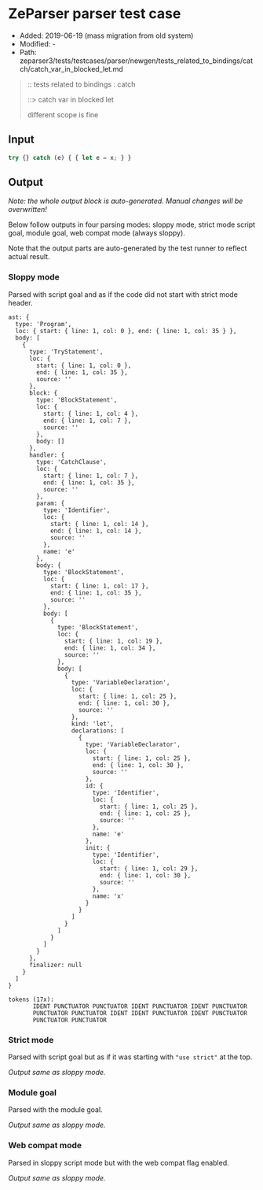 # ZeParser parser test case

- Added: 2019-06-19 (mass migration from old system)
- Modified: -
- Path: zeparser3/tests/testcases/parser/newgen/tests_related_to_bindings/catch/catch_var_in_blocked_let.md

> :: tests related to bindings : catch
>
> ::> catch var in blocked let
>
> different scope is fine

## Input

`````js
try {} catch (e) { { let e = x; } }
`````

## Output

_Note: the whole output block is auto-generated. Manual changes will be overwritten!_

Below follow outputs in four parsing modes: sloppy mode, strict mode script goal, module goal, web compat mode (always sloppy).

Note that the output parts are auto-generated by the test runner to reflect actual result.

### Sloppy mode

Parsed with script goal and as if the code did not start with strict mode header.

`````
ast: {
  type: 'Program',
  loc: { start: { line: 1, col: 0 }, end: { line: 1, col: 35 } },
  body: [
    {
      type: 'TryStatement',
      loc: {
        start: { line: 1, col: 0 },
        end: { line: 1, col: 35 },
        source: ''
      },
      block: {
        type: 'BlockStatement',
        loc: {
          start: { line: 1, col: 4 },
          end: { line: 1, col: 7 },
          source: ''
        },
        body: []
      },
      handler: {
        type: 'CatchClause',
        loc: {
          start: { line: 1, col: 7 },
          end: { line: 1, col: 35 },
          source: ''
        },
        param: {
          type: 'Identifier',
          loc: {
            start: { line: 1, col: 14 },
            end: { line: 1, col: 14 },
            source: ''
          },
          name: 'e'
        },
        body: {
          type: 'BlockStatement',
          loc: {
            start: { line: 1, col: 17 },
            end: { line: 1, col: 35 },
            source: ''
          },
          body: [
            {
              type: 'BlockStatement',
              loc: {
                start: { line: 1, col: 19 },
                end: { line: 1, col: 34 },
                source: ''
              },
              body: [
                {
                  type: 'VariableDeclaration',
                  loc: {
                    start: { line: 1, col: 25 },
                    end: { line: 1, col: 30 },
                    source: ''
                  },
                  kind: 'let',
                  declarations: [
                    {
                      type: 'VariableDeclarator',
                      loc: {
                        start: { line: 1, col: 25 },
                        end: { line: 1, col: 30 },
                        source: ''
                      },
                      id: {
                        type: 'Identifier',
                        loc: {
                          start: { line: 1, col: 25 },
                          end: { line: 1, col: 25 },
                          source: ''
                        },
                        name: 'e'
                      },
                      init: {
                        type: 'Identifier',
                        loc: {
                          start: { line: 1, col: 29 },
                          end: { line: 1, col: 30 },
                          source: ''
                        },
                        name: 'x'
                      }
                    }
                  ]
                }
              ]
            }
          ]
        }
      },
      finalizer: null
    }
  ]
}

tokens (17x):
       IDENT PUNCTUATOR PUNCTUATOR IDENT PUNCTUATOR IDENT PUNCTUATOR
       PUNCTUATOR PUNCTUATOR IDENT IDENT PUNCTUATOR IDENT PUNCTUATOR
       PUNCTUATOR PUNCTUATOR
`````

### Strict mode

Parsed with script goal but as if it was starting with `"use strict"` at the top.

_Output same as sloppy mode._

### Module goal

Parsed with the module goal.

_Output same as sloppy mode._

### Web compat mode

Parsed in sloppy script mode but with the web compat flag enabled.

_Output same as sloppy mode._
